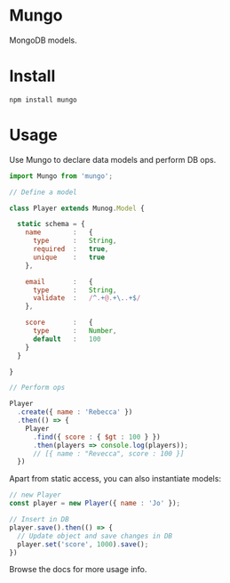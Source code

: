 Mungo
===

MongoDB models.

# Install

```
npm install mungo
```

# Usage

Use Mungo to declare data models and perform DB ops.

```js
import Mungo from 'mungo';

// Define a model

class Player extends Munog.Model {

  static schema = {
    name        :   {
      type      :   String,
      required  :   true,
      unique    :   true
    },

    email       :   {
      type      :   String,
      validate  :   /^.+@.+\..+$/
    },

    score       :   {
      type      :   Number,
      default   :   100
    }
  }

}

// Perform ops

Player
  .create({ name : 'Rebecca' })
  .then(() => {
    Player
      .find({ score : { $gt : 100 } })
      .then(players => console.log(players));
      // [{ name : "Revecca", score : 100 }]
  })
```

Apart from static access, you can also instantiate models:

```js
// new Player
const player = new Player({ name : 'Jo' });

// Insert in DB
player.save().then(() => {
  // Update object and save changes in DB
  player.set('score', 1000).save();
})
```

Browse the docs for more usage info.
